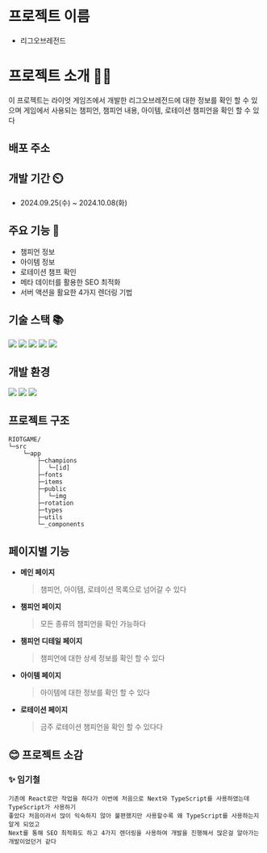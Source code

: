 # 프로젝트 이름

- 리그오브레전드

# 프로젝트 소개 👨‍🏫

이 프로젝트는 라이엇 게임즈에서 개발한 리그오브레전드에 대한 정보를 확인 할 수 있으며 게임에서 사용되는 챔피언, 챔피언 내용, 아이템, 로테이션 챔피언을 확인 할 수 있다

## 배포 주소

## 개발 기간 ⏲️

- 2024.09.25(수) ~ 2024.10.08(화)

## 주요 기능 💜

- 챔피언 정보
- 아이템 정보
- 로테이션 챔프 확인
- 메타 데이터를 활용한 SEO 최적화
- 서버 액션을 활요한 4가지 렌더링 기법

## 기술 스택 📚️

<div style="text-align: left;">
  <div style="margin: ; text-align: left;" "text-align: left;">
    <img src="https://img.shields.io/badge/Next-black?style=for-the-badge&logo=next.js&logoColor=white">
    <img src="https://img.shields.io/badge/typescript-%23007ACC.svg?style=for-the-badge&logo=typescript&logoColor=white">
    <img src="https://img.shields.io/badge/StyledComponents-DB7093?style=for-the-badge&logo=StyledComponents&logoColor=white">
    <img src="https://img.shields.io/badge/Prettier-F7B93E?style=for-the-badge&logo=Prettier&logoColor=white">
    <img src="https://img.shields.io/badge/Eslint-4B32C3?style=for-the-badge&logo=Eslint&logoColor=white">
  <br/></div>
</div>




## 개발 환경 

<div style="text-align: left;">
  <div style="margin: ; text-align: left;" "text-align: left;">
    <img src="https://img.shields.io/badge/Visual%20Studio%20Code-0078d7.svg?style=for-the-badge&logo=visual-studio-code&logoColor=white">
    <img src="https://img.shields.io/badge/Github-181717?style=for-the-badge&logo=Github&logoColor=white">
    <img src="https://img.shields.io/badge/Figma-F24E1E?style=for-the-badge&logo=Figma&logoColor=white">
  <br/></div>
</div>

## 프로젝트 구조

```
RIOTGAME/
└─src
    └─app
        ├─champions
        │  └─[id]
        ├─fonts
        ├─items
        ├─public
        │  └─img
        ├─rotation
        ├─types
        ├─utils
        └─_components
```

## 페이지별 기능

- **메인 페이지**
  > 챔피언, 아이템, 로테이션 목록으로 넘어갈 수 있다
- **챔피언 페이지**
  > 모든 종류의 챔피언을 확인 가능하다
- **챔피언 디테일 페이지**
  > 챔피언에 대한 상세 정보를 확인 할 수 있다
- **아이템 페이지**
  > 아이템에 대한 정보를 확인 할 수 있다
- **로테이션 페이지**
  > 금주 로테이션 챔피언을 확인 할 수 있다다

  
## 😊 프로젝트 소감

### ✨ 임기철<br/>

```
기존에 React로만 작업을 하다가 이번에 처음으로 Next와 TypeScript를 사용하였는데 TypeScript가 사용하기
좋았다 처음이라서 많이 익숙하지 않아 불편했지만 사용할수록 왜 TypeScript를 사용하는지 알게 되었고
Next를 통해 SEO 최적화도 하고 4가지 렌더링을 사용하여 개발을 진행해서 많은걸 알아가는 개발이었던거 같다
```

